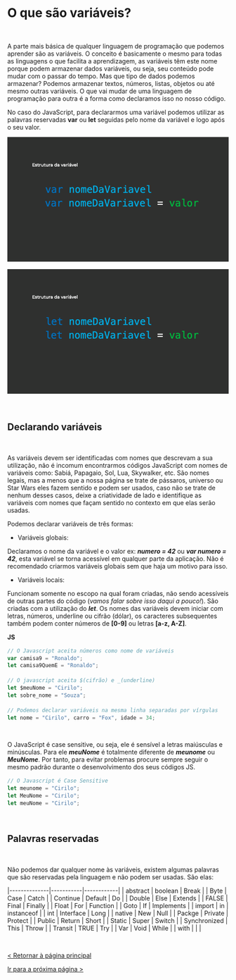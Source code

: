 # O que são variáveis?
  
  
&nbsp;
  
  
A parte mais básica de qualquer linguagem de programação que podemos aprender são as variáveis. O conceito é basicamente o mesmo para todas as linguagens o que facilita a aprendizagem, as variáveis têm este nome porque podem armazenar dados variáveis, ou seja, seu conteúdo pode mudar com o passar do tempo.
Mas que tipo de dados podemos armazenar? 
Podemos armazenar textos, números, listas, objetos ou até mesmo outras variáveis. O que vai mudar de uma linguagem de programação para outra é a forma como declaramos isso no nosso código.

No caso do JavaScript, para declararmos uma variável podemos utilizar as palavras reservadas **var** ou **let** seguidas pelo nome da variável e logo após o seu valor.
  
  
![Var](imagens/var.png)
  
![Let](imagens/let.png)
  
  
&nbsp;
  
  
## Declarando variáveis
  
  
&nbsp;
  
  
As variáveis devem ser identificadas com nomes que descrevam a sua utilização, não é incomum encontrarmos códigos JavaScript com nomes de variáveis como: Sabiá, Papagaio, Sol, Lua, Skywalker, etc. São nomes legais, mas a menos que a nossa página se trate de pássaros, universo ou Star Wars eles fazem sentido e podem ser usados, caso não se trate de nenhum desses casos, deixe a criatividade de lado e identifique as variáveis com nomes que façam sentido no contexto em que elas serão usadas. 
  
  
Podemos declarar variáveis de três formas:
  
*	Variáveis globais: 
  
Declaramos o nome da variável e o valor ex: ***numero = 42*** ou ***var numero = 42***, esta variável se torna acessível em qualquer parte da aplicação. Não é recomendado criarmos variáveis globais sem que haja um motivo para isso.
  
  
*	Variáveis locais:
  
Funcionam somente no escopo na qual foram criadas, não sendo acessíveis de outras partes do código (*vamos falar sobre isso daqui a pouco!*). São criadas com a utilização do ***let***.
Os nomes das variáveis devem iniciar com letras, números, underline ou cifrão (dólar), os caracteres subsequentes também podem conter números de **[0-9]** ou letras **[a-z, A-Z]**. 
  
  
**JS**

```javascript
// O Javascript aceita números como nome de variáveis
var camisa9 = "Ronaldo";
let camisa9QuemE = "Ronaldo";

// O javascript aceita $(cifrão) e _(underline)
let $meuNome = "Cirilo";
let sobre_nome = "Souza";

// Podemos declarar variáveis na mesma linha separadas por vírgulas
let nome = "Cirilo", carro = "Fox", idade = 34;
```
  
  
&nbsp;
  
  
O JavaScript é case sensitive, ou seja, ele é sensível a letras maiúsculas e minúsculas. Para ele ***meuNome*** é totalmente diferente de ***meunome*** ou ***MeuNome***. Por tanto, para evitar problemas procure sempre seguir o mesmo padrão durante o desenvolvimento dos seus códigos JS.

```javascript
// O Javascript é Case Sensitive 
let meunome = "Cirilo"; 
let MeuNome = "Cirilo"; 
let meuNome = "Cirilo"; 
```
  
  
&nbsp;
  
  
## Palavras reservadas
  
  
&nbsp;
  
  
Não podemos dar qualquer nome às variáveis, existem algumas palavras que são reservadas pela linguagem e não podem ser usadas. São elas:
 
|--------------|-----------|------------|
| abstract     | boolean   | Break      |
| Byte         | Case      | Catch      |
| Continue     | Default   | Do         |
| Double       | Else      | Extends    |
| FALSE        | Final     | Finally    |
| Float        | For       | Function   |
| Goto         | If        | Implements |
| import       | in        | instanceof |
| int          | Interface | Long       |
| native       | New       | Null       |
| Packge       | Private   | Protect    |
| Public       | Return    | Short      |
| Static       | Super     | Switch     |
| Synchronized | This      | Throw      |
| Transit      | TRUE      | Try        |
| Var          | Void      | While      |
| with         |           |            |

  
  
&nbsp;
  
  
[< Retornar à página principal](../README.md)
  
  
[Ir para a próxima página >](26-Operadores.md)
